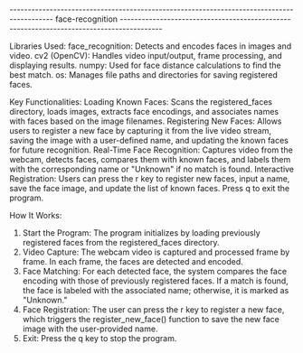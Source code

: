 ------------------------------------------------------------------------------------------ face-recognition -----------------------------------------------------------------------------------------

Libraries Used:
face_recognition: Detects and encodes faces in images and video.
cv2 (OpenCV): Handles video input/output, frame processing, and displaying results.
numpy: Used for face distance calculations to find the best match.
os: Manages file paths and directories for saving registered faces.

Key Functionalities:
Loading Known Faces: Scans the registered_faces directory, loads images, extracts face encodings, and associates names with faces based on the image filenames.
Registering New Faces: Allows users to register a new face by capturing it from the live video stream, saving the image with a user-defined name, and updating the known faces for future recognition.
Real-Time Face Recognition: Captures video from the webcam, detects faces, compares them with known faces, and labels them with the corresponding name or "Unknown" if no match is found.
Interactive Registration: Users can press the r key to register new faces, input a name, save the face image, and update the list of known faces. Press q to exit the program.

How It Works:
1) Start the Program: The program initializes by loading previously registered faces from the registered_faces directory.
2) Video Capture: The webcam video is captured and processed frame by frame. In each frame, the faces are detected and encoded.
3) Face Matching: For each detected face, the system compares the face encoding with those of previously registered faces. If a match is found, the face is labeled with the associated name; otherwise, it is marked as "Unknown."
4) Face Registration: The user can press the r key to register a new face, which triggers the register_new_face() function to save the new face image with the user-provided name.
5) Exit: Press the q key to stop the program.

